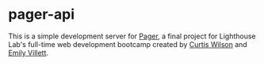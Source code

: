 # pager-api

This is a simple development server for [Pager](https://github.com/curtis-wils0n/pager), a final project for Lighthouse Lab's full-time web development bootcamp created by [Curtis Wilson](https://github.com/curtis-wils0n) and [Emily Villett](https://github.com/MeowPup).

